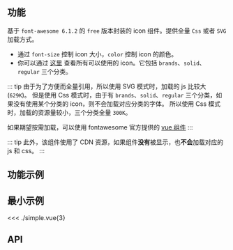 ## 功能

基于 `font-awesome 6.1.2` 的 `free` 版本封装的 icon 组件。提供全量 `Css` 或者 `SVG` 加载方式。
- 通过 `font-size` 控制 icon 大小，`color` 控制 icon 的颜色。
- 你可以通过 [这里](https://fontawesome.com/search?m=free&s=brands%2Csolid%2Cregular) 查看所有可以使用的 icon。它包括 `brands`、`solid`、`regular` 三个分类。

::: tip
由于为了方便而全量引用，所以使用 SVG 模式时，加载的 js 比较大(`629K`)。
但是使用 Css 模式时，由于有 `brands`、`solid`、`regular` 三个分类，如果没有使用某个分类的 icon，则不会加载对应分类的字体。
所以使用 Css 模式时，加载的资源量较小，三个分类全量 `300K`。

如果期望按需加载，可以使用 fontawesome 官方提供的 [vue 组件](https://fontawesome.com/v6/docs/web/use-with/vue/)
:::

::: tip
此外，该组件使用了 CDN 资源，如果组件**没有**被显示，也**不会**加载对应的 js 和 css。
:::

## 功能示例

<Example />

## 最小示例

<<< ./simple.vue{3}

## API

<Usage />

<script setup>
import Example from "@/components/awesome-icon/docs/example.vue";
import Usage from "@/components/awesome-icon/docs/usage.vue";
</script>